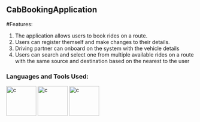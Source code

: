 ## CabBookingApplication

#Features:
1. The application allows users to book rides on a route.
2. Users can register themself and make changes to their details.
3. Driving partner can onboard on the system with the vehicle details
4. Users can search and select one from multiple available rides on a route with the same source and destination based on the nearest to the user

<h3 align="left">Languages and Tools Used:</h3>
<p align="left"> 
<img src="https://user-images.githubusercontent.com/59190615/189988755-f3ddd767-b394-43bb-a618-d02f21ea99af.png" alt="c" width="80" height="80"/> 
<img src="https://user-images.githubusercontent.com/59190615/189991885-f050c773-5429-4f5a-9a96-37c490bd2865.png" alt="c" width="80" height="80"/>
<img src="https://user-images.githubusercontent.com/59190615/189992309-a53de5f3-1781-4520-a7ae-6379b7890b29.png" alt="c" width="80" height="80"/>
</p>


